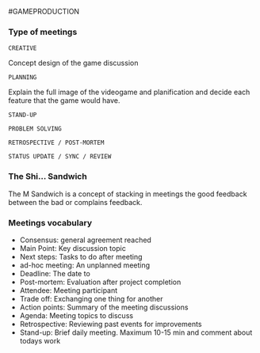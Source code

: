 #GAMEPRODUCTION 



### Type of meetings

`CREATIVE`

Concept design of the game discussion


`PLANNING`

Explain the full image of the videogame and planification and decide each feature that the game would have. 

`STAND-UP`

`PROBLEM SOLVING`

`RETROSPECTIVE / POST-MORTEM`

`STATUS UPDATE / SYNC / REVIEW`



### The Shi... Sandwich 

The M Sandwich is a concept of stacking in meetings the good feedback between the bad or complains feedback. 

### Meetings vocabulary

* Consensus: general agreement reached
* Main Point: Key discussion topic
* Next steps: Tasks to do after meeting
* ad-hoc meeting: An unplanned meeting
* Deadline: The date to
* Post-mortem: Evaluation after project completion
* Attendee: Meeting participant
* Trade off: Exchanging one thing for another
* Action points: Summary of the meeting discussions
* Agenda: Meeting topics to discuss
* Retrospective: Reviewing past events for improvements
* Stand-up: Brief daily meeting. Maximum 10-15 min and comment about todays work